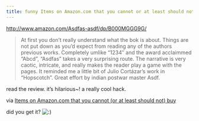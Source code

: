 ```yaml
---
title: funny Items on Amazon.com that you cannot or at least should not buy
---
```


<p><a href="http://www.amazon.com/Asdfas-asdf/dp/B000MGGG9G/">http://www.amazon.com/Asdfas-asdf/dp/B000MGGG9G/</a></p>

<blockquote>
  <p>At first you don&#8217;t really understand what the bok is about. Things are not put down as you&#8217;d expect from reading any of the authors previous works. Completely umlike &#8220;1234&#8243; and the award acclaimmed &#8220;Abcd&#8221;, &#8220;Asdfas&#8221; takes a very surprising route. The narrative is very caotic, intricate, and really makes the reader play a game with the pages. It reminded me a little bit of Julio Cortázar&#8217;s work in &#8220;Hopscotch&#8221;. Great effort by indian postwar master Asdf.</p>
</blockquote>

<p>read the review.
it&#8217;s hilarious~! 
a really cool hack.</p>

<p>via <a href="http://www.kokogiak.com/gedankengang/2007/03/items-on-amazoncom-that-you-cannot-or.html">Items on Amazon.com that you cannot (or at least should not) buy</a></p>

<p>did you get it? <img src='http://www.rijiben.org/smilies/icon_smile.gif' alt=':)' class='wp-smiley' /> </p>
